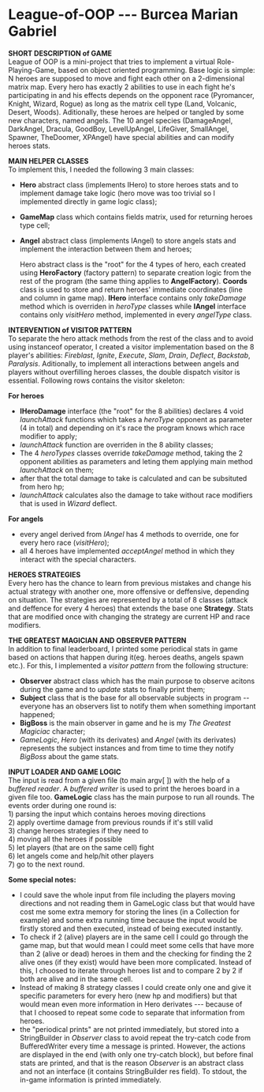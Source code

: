 # League-of-OOP --- Burcea Marian Gabriel

**SHORT DESCRIPTION of GAME**\
	League of OOP is a mini-project that tries to implement a virtual
Role-Playing-Game, based on object oriented programming.
	Base logic is simple: N heroes are supposed to move and fight each other on
a 2-dimensional matrix map. Every hero has exactly 2 abilities to use in each
fight he's participating in and his effects depends on the opponent race
(Pyromancer, Knight, Wizard, Rogue) as long as the matrix cell type (Land,
Volcanic, Desert, Woods). Aditionally, these heroes are helped or tangled by
some new characters, named angels. The 10 angel species (DamageAngel, DarkAngel,
Dracula, GoodBoy, LevelUpAngel, LifeGiver, SmallAngel, Spawner, TheDoomer,
XPAngel) have special abilities and can modify heroes stats.
	
**MAIN HELPER CLASSES**\
	To implement this, I needed the following 3 main classes:
 - __Hero__ abstract class (implements IHero) to store heroes stats and to implement
 damage take logic (hero move was too trivial so I implemented directly in game
 logic class);
 - __GameMap__ class which contains fields matrix, used for returning heroes type
 cell;
 - __Angel__ abstract class (implements IAngel) to store angels stats and implement
 the interaction between them and heroes;

 	Hero abstract class is the "root" for the 4 types of hero, each created using
__HeroFactory__ (factory pattern) to separate creation logic from the rest of the
program (the same thing applies to __AngelFactory__).
	__Coords__ class is used to store and return heroes' immediate coordinates (line
and column in game map).
	__IHero__ interface contains only *takeDamage* method which is overriden in
*heroType* classes while __IAngel__ interface contains only *visitHero* method,
implemented in every *angelType* class.

**INTERVENTION of VISITOR PATTERN**\
	To separate the hero attack methods from the rest of the class and to avoid
using instanceof operator, I created a visitor implementation based on the 8
player's abilities: *Fireblast*, *Ignite*, *Execute*, *Slam*, *Drain*, *Deflect*,
*Backstab*, *Paralysis*. Aditionally, to implement all interactions between angels
and players without overfilling heroes classes, the double dispatch visitor is
essential. Following rows contains the visitor skeleton:

__For heroes__

- __IHeroDamage__ interface (the "root" for the 8 abilities) declares 4 void
*launchAttack* functions which takes a *heroType* opponent as parameter (4 in total)
and depending on it's race the program knows which race modifier to apply;
- *launchAttack* function are overriden in the 8 ability classes;
- The 4 *heroTypes* classes override *takeDamage* method, taking the 2 opponent
abilities as parameters and leting them applying main method *launchAttack* on them;
- after that the total damage to take is calculated and can be subsituted from
hero hp;
- *launchAttack* calculates also the damage to take without race modifiers that is
used in *Wizard* deflect.

__For angels__
- every angel derived from *IAngel* has 4 methods to override, one for every hero
race (*visitHero*);
- all 4 heroes have implemented *acceptAngel* method in which they interact with
the special characters.

**HEROES STRATEGIES**\
	Every hero has the chance to learn from previous mistakes and change his actual
strategy with another one, more offensive or deffensive, depending on situation.
The strategies are represented by a total of 8 classes (attack and deffence for
every 4 heroes) that extends the base one __Strategy__. Stats that are modified
once with changing the strategy are current HP and race modifiers.

**THE GREATEST MAGICIAN AND OBSERVER PATTERN**\
	In addition to final leaderboard, I printed some periodical stats in game
based on actions that happen during it(eg. heroes deaths, angels spawn etc.).
For this, I implemented a *visitor pattern* from the following structure:
 - __Observer__ abstract class which has the main purpose to observe acitons
 during the game and to *update* stats to finally print them;
 - __Subject__ class that is the base for all observable subjects in program -- 
 everyone has an observers list to notify them when something important happened;
 - __BigBoss__ is the main observer in game and he is my *The Greatest Magiciac*
 character;
 - *GameLogic*, *Hero* (with its derivates) and *Angel* (with its derivates)
 represents the subject instances and from time to time they notify *BigBoss*
 about the game stats.

**INPUT LOADER AND GAME LOGIC**\
	The input is read from a given file (to main argv[ ]) with the help of a
*buffered reader*. A *buffered writer* is used to print the heroes board in a
given file too.
	__GameLogic__ class has the main purpose to run all rounds. The events order
during one round is:\
	1) parsing the input which contains heroes moving directions\
	2) apply overtime damage from previous rounds if it's still valid\
	3) change heroes strategies if they need to\
	4) moving all the heroes if possible\
	5) let players (that are on the same cell) fight\
	6) let angels come and help/hit other players\
	7) go to the next round.

**Some special notes:**
 - I could save the whole input from file including the players moving
directions and not reading them in GameLogic class but that would have cost me
some extra memory for storing the lines (in a Collection for example) and some
extra running time because the input would be firstly stored and then executed,
instead of being executed instantly.
 - To check if 2 (alive) players are in the same cell I could go through the
game map, but that would mean I could meet some cells that have more than 2
(alive or dead) heroes in them and the checking for finding the 2 alive ones
(if they exist) would have been more complicated. Instead of this, I choosed to
iterate through heroes list and to compare 2 by 2 if both are alive and in the
same cell.
 - Instead of making 8 strategy classes I could create only one and give it
specific parameters for every hero (new hp and modifiers) but that would mean
even more information in Hero derivates --- because of that I choosed to repeat
some code to separate that information from heroes.
 - the "periodical prints" are not printed immediately, but stored into a
StringBuilder in *Observer* class to avoid repeat the try-catch code from
BufferedWriter every time a message is printed. However, the actions are
displayed in the end (with only one try-catch block), but before final stats
are printed, and that is the reason *Observer* is an abstract class and not an
interface (it contains StringBuilder res field). To stdout, the in-game information
is printed immediately.
